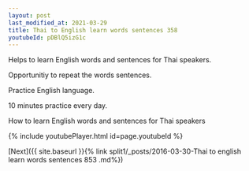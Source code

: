 ```yaml
---
layout: post
last_modified_at: 2021-03-29
title: Thai to English learn words sentences 358 
youtubeId: pDBlQ5izG1c
---
```

 
 
Helps to learn English words and sentences for Thai speakers.

Opportunitiy to repeat the words sentences. 

Practice English language. 
 
10 minutes practice every day. 
 
How to learn English words and sentences for Thai speakers 
 
{% include youtubePlayer.html id=page.youtubeId %}
 
 
[Next]({{ site.baseurl }}{% link  split1/_posts/2016-03-30-Thai to english learn words sentences 853 .md%})
 
